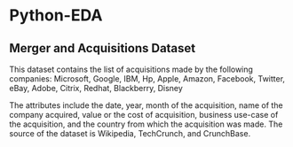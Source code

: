 # Python-EDA

## Merger and Acquisitions Dataset
This dataset contains the list of acquisitions made by the following companies:
Microsoft, Google, IBM, Hp, Apple, Amazon, Facebook, Twitter, eBay, Adobe, Citrix, Redhat, Blackberry, Disney

The attributes include the date, year, month of the acquisition, name of the company acquired, value or the cost of acquisition, business use-case of the acquisition, and the country from which the acquisition was made. The source of the dataset is Wikipedia, TechCrunch, and CrunchBase.
